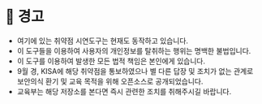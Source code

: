 # 🚨 경고
 * 여기에 있는 취약점 시연도구는 현재도 동작하고 있습니다.
 * 이 도구들을 이용하여 사용자의 개인정보를 탈취하는 행위는 명백한 불법입니다.
 * 이 도구를 이용하여 발생한 모든 법적 책임은 본인에게 있습니다.
 * 9월 경, KISA에 해당 취약점을 통보하였으나 별 다른 답장 및 조치가 없는 관계로 보안의식 환기 및 교육 목적을 위해 오픈소스로 공개되었습니다.
 * 교육부는 해당 저장소를 본다면 즉시 관련한 조치를 취해주시길 바랍니다.
